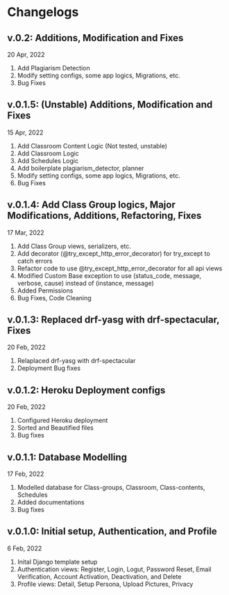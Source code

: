 # Changelogs

## v.0.2: Additions, Modification and Fixes

20 Apr, 2022

1. Add Plagiarism Detection
2. Modify setting configs, some app logics, Migrations, etc.
3. Bug Fixes

## v.0.1.5: (Unstable) Additions, Modification and Fixes

15 Apr, 2022

1. Add Classroom Content Logic (Not tested, unstable)
2. Add Classroom Logic
3. Add Schedules Logic
4. Add boilerplate plagiarism_detector, planner
5. Modify setting configs, some app logics, Migrations, etc.
6. Bug Fixes

## v.0.1.4: Add Class Group logics, Major Modifications, Additions, Refactoring, Fixes

17 Mar, 2022

1. Add Class Group views, serializers, etc.
2. Add decorator (@try_except_http_error_decorator) for try_except to catch errors
3. Refactor code to use @try_except_http_error_decorator for all api views
4. Modified Custom Base exception to use (status_code, message, verbose, cause) instead of (instance, message)
5. Added Permissions
6. Bug Fixes, Code Cleaning

## v.0.1.3: Replaced drf-yasg with drf-spectacular, Fixes

20 Feb, 2022

1. Relaplaced drf-yasg with drf-spectacular
2. Deployment Bug fixes

## v.0.1.2: Heroku Deployment configs

20 Feb, 2022

1. Configured Heroku deployment
2. Sorted and Beautified files
3. Bug fixes

## v.0.1.1: Database Modelling

17 Feb, 2022

1. Modelled database for Class-groups, Classroom, Class-contents, Schedules
2. Added documentations
3. Bug fixes

## v.0.1.0: Initial setup, Authentication, and Profile

6 Feb, 2022

1. Inital Django template setup
2. Authentication views: Register, Login, Logut, Password Reset, Email Verification, Account Activation, Deactivation, and Delete
3. Profile views: Detail, Setup Persona, Upload Pictures, Privacy
